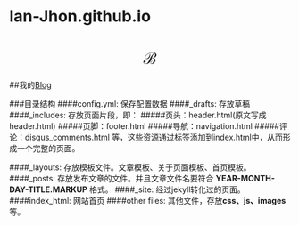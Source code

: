 # Ian-Jhon.github.io


#      $$ \mathscr{ B } $$


##我的[Blog](http://ian-jhon.github.io)

###目录结构
####config.yml:
保存配置数据
####_drafts:
存放草稿
####_includes:
存放页面片段，即：
#####页头：header.html(原文写成header.html)
#####页脚：footer.html
#####导航：navigation.html
#####评论：disqus_comments.html
等，这些资源通过标签添加到index.html中，从而形成一个完整的页面。

####_layouts:
存放模板文件。文章模板、关于页面模板、首页模板。
####_posts:
存放发布文章的文件。并且文章文件名要符合 **YEAR-MONTH-DAY-TITLE.MARKUP** 格式。
####_site:
经过jekyll转化过的页面。
####index_html:
网站首页
####other files:
其他文件，存放**css、js、images**等。